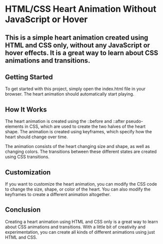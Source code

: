 # HTML/CSS Heart Animation Without JavaScript or Hover
## This is a simple heart animation created using HTML and CSS only, without any JavaScript or hover effects. It is a great way to learn about CSS animations and transitions.

## Getting Started
To get started with this project, simply open the index.html file in your browser. The heart animation should automatically start playing.

## How It Works
The heart animation is created using the ::before and ::after pseudo-elements in CSS, which are used to create the two halves of the heart shape. The animation is created using keyframes, which specify how the heart should change over time.

The animation consists of the heart changing size and shape, as well as changing colors. The transitions between these different states are created using CSS transitions.

## Customization
If you want to customize the heart animation, you can modify the CSS code to change the size, shape, or color of the heart. You can also modify the keyframes to create a different animation altogether.

## Conclusion
Creating a heart animation using HTML and CSS only is a great way to learn about CSS animations and transitions. With a little bit of creativity and experimentation, you can create all kinds of different animations using just HTML and CSS.
